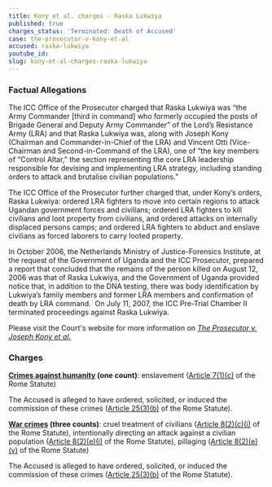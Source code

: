 ```yaml
---
title: Kony et al. charges - Raska Lukwiya
published: true
charges_status: 'Terminated: Death of Accused'
case: the-prosecutor-v-kony-et-al
accused: raska-lukwiya
youtube_id:
slug: kony-et-al-charges-raska-lukwiya
---
```



### Factual Allegations

The ICC Office of the Prosecutor charged that Raska Lukwiya was “the Army Commander [third in command] who formerly occupied the posts of Brigade General and Deputy Army Commander” of the Lord’s Resistance Army (LRA) and that Raska Lukwiya was, along with Joseph Kony (Chairman and Commander-in-Chief of the LRA) and Vincent Otti (Vice-Chairman and Second-in-Command of the LRA), one of “the key members of “Control Altar,” the section representing the core LRA leadership responsible for devising and implementing LRA strategy, including standing orders to attack and brutalise civilian populations.”

The ICC Office of the Prosecutor further charged that, under Kony’s orders, Raska Lukwiya: ordered LRA fighters to move into certain regions to attack Ugandan government forces and civilians; ordered LRA fighters to kill civilians and loot property from civilians, and ordered attacks on internally displaced persons camps; and ordered LRA fighters to abduct and enslave civilians as forced laborers to carry looted property.&nbsp;

In October 2006, the Netherlands Ministry of Justice-Forensics Institute, at the request of the Government of Uganda and the ICC Prosecutor, prepared a report that concluded that the remains of the person killed on August 12, 2006 was that of Raska Lukwiya, and the Government of Uganda provided notice that, in addition to the DNA testing, there was body identification by Lukwiya’s family members and former LRA members and confirmation of death by LRA command.&nbsp; On July 11, 2007, the ICC Pre-Trial Chamber II terminated proceedings against Raska Lukwiya.

Please visit the Court's website for more information on [*The Prosecutor v. Joseph Kony et al*.](https://www.icc-cpi.int/uganda/kony)

### Charges

**[Crimes against humanity](http://www.casematrixnetwork.org/case-m/klamberg-commentary/rome-statute/#c1171) (one count)**: enslavement ([Article 7(1)(c)](http://www.casematrixnetwork.org/cmn-knowledge-hub/klamberg-commentary/elements-of-crime/#c2288) of the Rome Statute)

The Accused is alleged to have ordered, solicited, or induced the commission of these crimes ([Article 25(3)(b)](http://www.casematrixnetwork.org/case-m/klamberg-commentary/rome-statute/#c1198) of the Rome Statute).

**[War crimes](http://www.casematrixnetwork.org/case-m/klamberg-commentary/rome-statute/#c1172) (three counts)**: cruel treatment of civilians ([Article 8(2)(c)(i)](http://www.casematrixnetwork.org/cmn-knowledge-hub/klamberg-commentary/elements-of-crime/#c2361) of the Rome Statute), intentionally directing an attack against a civilian population ([Article 8(2)(e)(i)](http://www.casematrixnetwork.org/cmn-knowledge-hub/klamberg-commentary/elements-of-crime/#c2367) of the Rome Statute), pillaging ([Article 8(2)(e)(v)](http://www.casematrixnetwork.org/cmn-knowledge-hub/klamberg-commentary/elements-of-crime/#c2371) of the Rome Statute)

The Accused is alleged to have ordered, solicited, or induced the commission of these crimes ([Article 25(3)(b)](http://www.casematrixnetwork.org/case-m/klamberg-commentary/rome-statute/#c1198) of the Rome Statute).